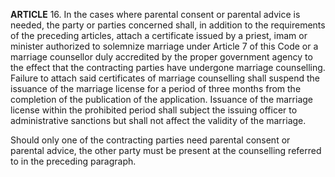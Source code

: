 **ARTICLE** 16. In the cases where parental consent or parental advice is needed, the party or parties concerned shall, in addition to the requirements of the preceding articles, attach a certificate issued by a priest, imam or minister authorized to solemnize marriage under Article 7 of this Code or a marriage counsellor duly accredited by the proper government agency to the effect that the contracting parties have undergone marriage counselling. Failure to attach said certificates of marriage counselling shall suspend the issuance of the marriage license for a period of three months from the completion of the publication of the application. Issuance of the marriage license within the prohibited period shall subject the issuing officer to administrative sanctions but shall not affect the validity of the marriage.

Should only one of the contracting parties need parental consent or parental advice, the other party must be present at the counselling referred to in the preceding paragraph.